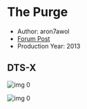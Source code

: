 # The Purge

* Author: aron7awol
* [Forum Post](https://www.avsforum.com/threads/bass-eq-for-filtered-movies.2995212/post-56830104)
* Production Year: 2013

## DTS-X

![img 0](https://fanart.tv/fanart/movies/158015/moviethumb/the-purge-57a03488521d0.jpg)

![img 0](https://i.imgur.com/BsSOKa5.png)

